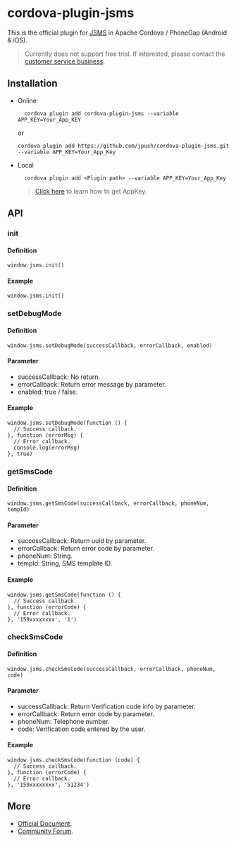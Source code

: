 # cordova-plugin-jsms

This is the official plugin for [JSMS](https://www.jiguang.cn/sms) in Apache Cordova / PhoneGap (Android & iOS).

> Currently does not support free trial. If interested, please contact the [customer service business](https://www.jiguang.cn/sms).

## Installation
- Online

        cordova plugin add cordova-plugin-jsms --variable APP_KEY=Your_App_KEY

  or

      cordova plugin add https://github.com/jpush/cordova-plugin-jsms.git --variable APP_KEY=Your_App_Key

- Local

        cordova plugin add <Plugin path> --variable APP_KEY=Your_App_Key

    > [Click here](http://docs.jiguang.cn/guideline/statistical_report/) to learn how to get AppKey.

## API
### init
#### Definition

    window.jsms.init()

#### Example

    window.jsms.init()

### setDebugMode
#### Definition

    window.jsms.setDebugMode(successCallback, errorCallback, enabled)

#### Parameter
- successCallback: No return.
- errorCallback: Return error message by parameter.
- enabled: true / false.

#### Example

    window.jsms.setDebugMode(function () {
      // Success callback.
    }, function (errorMsg) {
      // Error callback.
      console.log(errorMsg)
    }, true)

### getSmsCode
#### Definition

    window.jsms.getSmsCode(successCallback, errorCallback, phoneNum, tempId)

#### Parameter
- successCallback: Return uuid by parameter.
- errorCallback: Return error code by parameter.
- phoneNum: String.
- tempId: String, SMS template ID.

#### Example

    window.jsms.getSmsCode(function () {
      // Success callback.
    }, function (errorCode) {
      // Error callback.
    }, '159xxxxxxxx', '1')

### checkSmsCode
#### Definition

    window.jsms.checkSmsCode(successCallback, errorCallback, phoneNum, code)

#### Parameter
- successCallback: Return Verification code info by parameter.
- errorCallback: Return error code by parameter.
- phoneNum: Telephone number.
- code: Verification code entered by the user.

#### Example

    window.jsms.checkSmsCode(function (code) {
      // Success callback.
    }, function (errorCode) {
      // Error callback.
    }, '159xxxxxxxx', '51234')

## More
- [Official Document](http://docs.jiguang.cn/guideline/JSMS_guide/).
- [Community Forum](http://community.jiguang.cn/).
